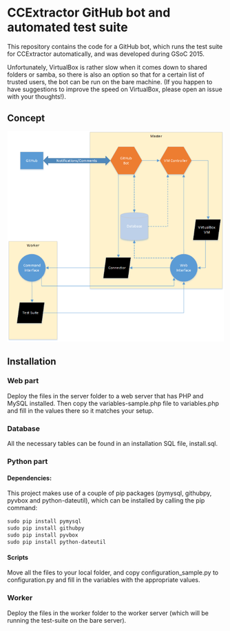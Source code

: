 # CCExtractor GitHub bot and automated test suite

This repository contains the code for a GitHub bot, which runs the test suite for CCExtractor automatically, and was 
developed during GSoC 2015.

Unfortunately, VirtualBox is rather slow when it comes down to shared folders or samba, so there is also an option so
that for a certain list of trusted users, the bot can be run on the bare machine. (If you happen to have suggestions to
improve the speed on VirtualBox, please open an issue with your thoughts!).

## Concept

![Concept of the project](concept.png)

## Installation

### Web part

Deploy the files in the server folder to a web server that has PHP and MySQL installed. Then copy the 
variables-sample.php file to variables.php and fill in the values there so it matches your setup.

### Database

All the necessary tables can be found in an installation SQL file, install.sql.

### Python part

#### Dependencies:

This project makes use of a couple of pip packages (pymysql, githubpy, pyvbox and python-dateutil), which can be installed by calling 
the pip command:

```
sudo pip install pymysql
sudo pip install githubpy
sudo pip install pyvbox
sudo pip install python-dateutil
```

#### Scripts

Move all the files to your local folder, and copy configuration_sample.py to configuration.py and fill in the variables 
with the appropriate values.

### Worker

Deploy the files in the worker folder to the worker server (which will be running the test-suite on the bare server).
